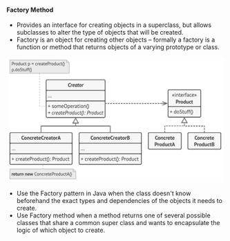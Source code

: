 
#### **Factory Method**

- Provides an interface for creating objects in a superclass, but allows subclasses to alter the type of objects that will be created.
- Factory is an object for creating other objects – formally a factory is a function or method that returns objects of a varying prototype or class.


![structure-2x.png](../../../../../diagrams/structure-2x.png)


- Use the Factory pattern in Java when the class doesn't know beforehand the exact types and dependencies of the objects it needs to create.
- Use Factory method when a method returns one of several possible classes that share a common super class and wants to encapsulate the logic of which object to create.

